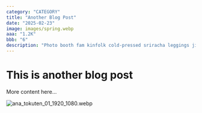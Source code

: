```yaml
---
category: "CATEGORY"
title: "Another Blog Post"
date: "2025-02-23"
image: images/spring.webp
aaa: "1.2K"
bbb: "6"
description: "Photo booth fam kinfolk cold-pressed sriracha leggings jianbing microdosing tousled waistcoat."
---
```


# This is another blog post

More content here...

![ana_tokuten_01_1920_1080.webp](/images/spring.webp)